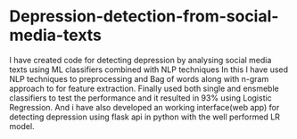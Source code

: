 # Depression-detection-from-social-media-texts
I have created code for detecting depression by analysing social media texts using ML classifiers combined with NLP techniques 
In this I have used NLP techniques to preprocessing and Bag of words along with n-gram approach to for feature extraction.
Finally used both single and ensmeble classifiers to test the performance and it resulted in 93% using Logistic Regression.
And i have also developed an working interface(web app) for detecting depression using flask api in python with the well performed LR model.

